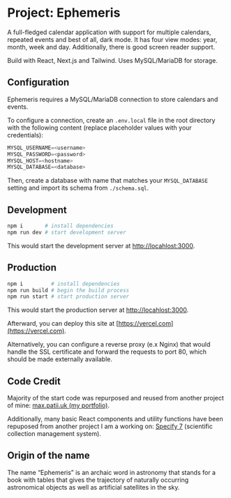 # Project: Ephemeris

A full-fledged calendar application with support for multiple calendars,
repeated events and best of all, dark mode. It has four view modes: year, month,
week and day. Additionally, there is good screen reader support.

Build with React, Next.js and Tailwind. Uses MySQL/MariaDB for storage.

## Configuration

Ephemeris requires a MySQL/MariaDB connection to store calendars and events.

To configure a connection, create an `.env.local` file in the root directory
with the following content (replace placeholder values with your credentials):

```js
MYSQL_USERNAME=<username>
MYSQL_PASSWORD=<password>
MYSQL_HOST=<hostname>
MYSQL_DATABASE=<database>
```

Then, create a database with name that matches your `MYSQL_DATABASE` setting
and import its schema from `./schema.sql`.


## Development

```zsh
npm i       # install dependencies
npm run dev # start development server
```

This would start the development server at
[http://locahlost:3000](http://locahlost:3000).

## Production

```zsh
npm i         # install dependencies
npm run build # begin the build process
npm run start # start production server
```

This would start the production server at
[http://locahlost:3000](http://locahlost:3000).

Afterward, you can deploy this site at [https://vercel.com](https://vercel.com).

Alternatively, you can configure a reverse proxy (e.x Nginx) that would handle
the SSL certificate and forward the requests to port 80, which should be made
externally available.

## Code Credit

Majority of the start code was repurposed and reused from another project of
mine: [max.patii.uk (my portfolio)](https://max.patii.uk).

Additionally, many basic React components and utility functions have been
repuposed from another project I am a  working on:
[Specify 7](http://github.com/specify/specify7) (scientific collection
management system).

## Origin of the name

The name “Ephemeris” is an archaic word in astronomy that stands for a book with
tables that gives the trajectory of naturally occurring astronomical objects as
well as artificial satellites in the sky.
